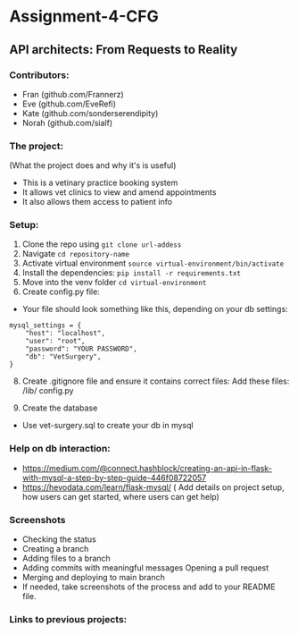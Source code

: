 # Assignment-4-CFG
## API architects: From Requests to Reality

### Contributors:
- Fran (github.com/Frannerz)
- Eve (github.com/EveRefi)
- Kate (github.com/sonderserendipity)
- Norah (github.com/sialf)

### The project:
(What the project does and why it's is useful)
- This is a vetinary practice booking system
- It allows vet clinics to view and amend appointments  
- It also allows them access to patient info

### Setup:
1. Clone the repo using `git clone url-addess`
2. Navigate `cd repository-name`
3. Activate virtual environment `source virtual-environment/bin/activate`
4. Install the dependencies: `pip install -r requirements.txt`
5. Move into the venv folder `cd virtual-environment`
6. Create config.py file:
- Your file should look something like this, depending on your db settings:
```
mysql_settings = {
    "host": "localhost",
    "user": "root",
    "password": "YOUR PASSWORD",
    "db": "VetSurgery",
}
```
8. Create .gitignore file and ensure it contains correct files:
Add these files:
/lib/
config.py

9. Create the database
- Use vet-surgery.sql to create your db in mysql

### Help on db interaction:
- https://medium.com/@connect.hashblock/creating-an-api-in-flask-with-mysql-a-step-by-step-guide-446f08722057
- https://hevodata.com/learn/flask-mysql/
( Add details on project setup, how users can get started, where users can get help)

### Screenshots
- Checking the status
- Creating a branch
- Adding files to a branch
- Adding commits with meaningful messages Opening a pull request
- Merging and deploying to main branch
- If needed, take screenshots of the process and add to your README file.


### Links to previous projects:
